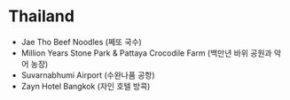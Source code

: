 # Thailand
* Jae Tho Beef Noodles (쩨또 국수)
* Million Years Stone Park & Pattaya Crocodile Farm (백만년 바위 공원과 악어 농장)
* Suvarnabhumi Airport (수완나품 공항)
* Zayn Hotel Bangkok (자인 호텔 방콕)
